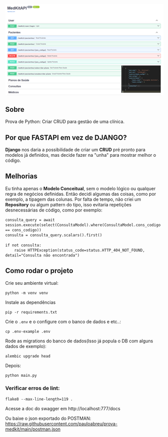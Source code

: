 ![alt text](github/medkit.png)

## Sobre
Prova de Python: Criar CRUD para gestão de uma clínica.

## Por que FASTAPI em vez de DJANGO?
**Django** nos daria a possibilidade de criar um **CRUD** pré pronto para modelos já definidos, mas decide fazer na "unha" para mostrar melhor o código.

## Melhorias
Eu tinha apenas o **Modelo Conceitual**, sem o modelo lógico ou qualquer regra de negócios definidas. Então decidi algumas das coisas, como por exemplo, a tipagem das colunas.
Por falta de tempo, não criei um **Repository** ou algum pattern do tipo, isso evitaria repetições desnecessárias de código, como por exemplo:
```
consulta_query = await session.execute(select(ConsultaModel).where(ConsultaModel.cons_codigo == cons_codigo))
consulta = consulta_query.scalars().first()

if not consulta:
    raise HTTPException(status_code=status.HTTP_404_NOT_FOUND, detail="Consulta não encontrada")
```

## Como rodar o projeto
Crie seu ambiente virtual:
```
python -m venv venv
```
Instale as dependências
```
pip -r requirements.txt
```
Crie o ``.env`` e o configure com o banco de dados e etc..:
```
cp .env-example .env
```
Rode as migrations do banco de dados(Isso já popula o DB com alguns dados de exemplo):
```
alembic upgrade head
```
Depois:
```
python main.py
```

### Verificar erros de lint:
```
flake8 --max-line-length=119 .
```

Acesse a doc do swagger em http://localhost:777/docs

Ou baixe o json exportado do POSTMAN:
https://raw.githubusercontent.com/pauloabreu/prova-medkit/main/postman.json
